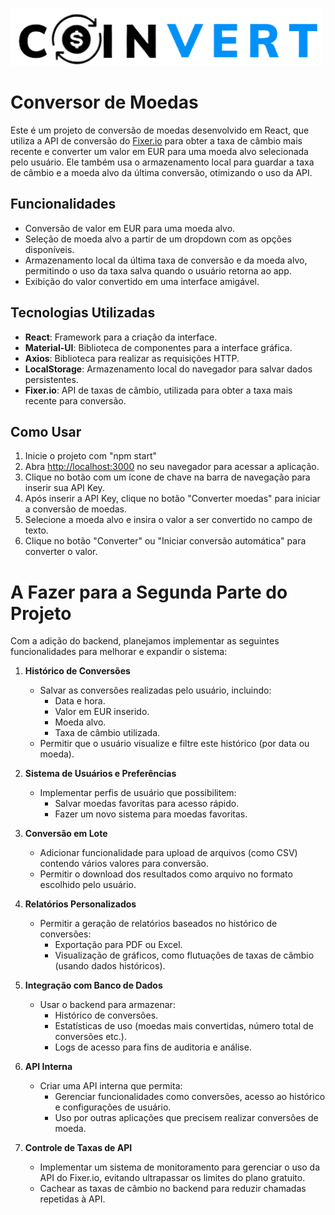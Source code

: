 ![](coinvert.png) 
# Conversor de Moedas

Este é um projeto de conversão de moedas desenvolvido em React, que utiliza a API de conversão do [Fixer.io](https://fixer.io) para obter a taxa de câmbio mais recente e converter um valor em EUR para uma moeda alvo selecionada pelo usuário. Ele também usa o armazenamento local para guardar a taxa de câmbio e a moeda alvo da última conversão, otimizando o uso da API.

## Funcionalidades

- Conversão de valor em EUR para uma moeda alvo.
- Seleção de moeda alvo a partir de um dropdown com as opções disponíveis.
- Armazenamento local da última taxa de conversão e da moeda alvo, permitindo o uso da taxa salva quando o usuário retorna ao app.
- Exibição do valor convertido em uma interface amigável.

## Tecnologias Utilizadas

- **React**: Framework para a criação da interface.
- **Material-UI**: Biblioteca de componentes para a interface gráfica.
- **Axios**: Biblioteca para realizar as requisições HTTP.
- **LocalStorage**: Armazenamento local do navegador para salvar dados persistentes.
- **Fixer.io**: API de taxas de câmbio, utilizada para obter a taxa mais recente para conversão.

## Como Usar

1. Inicie o projeto com "npm start"
2. Abra [http://localhost:3000](http://localhost:3000) no seu navegador para acessar a aplicação.
3. Clique no botão com um ícone de chave na barra de navegação para inserir sua API Key.
4. Após inserir a API Key, clique no botão "Converter moedas" para iniciar a conversão de moedas.
5. Selecione a moeda alvo e insira o valor a ser convertido no campo de texto.
6. Clique no botão "Converter" ou "Iniciar conversão automática" para converter o valor.

# A Fazer para a Segunda Parte do Projeto

Com a adição do backend, planejamos implementar as seguintes funcionalidades para melhorar e expandir o sistema:

1. **Histórico de Conversões**
   - Salvar as conversões realizadas pelo usuário, incluindo:
     - Data e hora.
     - Valor em EUR inserido.
     - Moeda alvo.
     - Taxa de câmbio utilizada.
   - Permitir que o usuário visualize e filtre este histórico (por data ou moeda).

2. **Sistema de Usuários e Preferências**
   - Implementar perfis de usuário que possibilitem:
     - Salvar moedas favoritas para acesso rápido.
     - Fazer um novo sistema para moedas favoritas.

3. **Conversão em Lote**
   - Adicionar funcionalidade para upload de arquivos (como CSV) contendo vários valores para conversão.
   - Permitir o download dos resultados como arquivo no formato escolhido pelo usuário.

4. **Relatórios Personalizados**
   - Permitir a geração de relatórios baseados no histórico de conversões:
     - Exportação para PDF ou Excel.
     - Visualização de gráficos, como flutuações de taxas de câmbio (usando dados históricos).

5. **Integração com Banco de Dados**
   - Usar o backend para armazenar:
     - Histórico de conversões.
     - Estatísticas de uso (moedas mais convertidas, número total de conversões etc.).
     - Logs de acesso para fins de auditoria e análise.

6. **API Interna**
   - Criar uma API interna que permita:
     - Gerenciar funcionalidades como conversões, acesso ao histórico e configurações de usuário.
     - Uso por outras aplicações que precisem realizar conversões de moeda.

7. **Controle de Taxas de API**
   - Implementar um sistema de monitoramento para gerenciar o uso da API do Fixer.io, evitando ultrapassar os limites do plano gratuito.
   - Cachear as taxas de câmbio no backend para reduzir chamadas repetidas à API.
